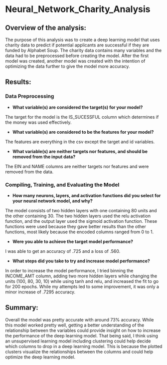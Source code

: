 # Neural_Network_Charity_Analysis

## Overview of the analysis:

The purpose of this analysis was to create a deep learning model that uses charity data to predict if potential applicants are successful if they are funded by Alphabet Soup. The charity data contains many variables and the data had to be preprocessed before creating the model. After the first model was created, another model was created with the intention of optimizing the data further to give the model more accuracy.

## Results:

### Data Preprocessing
- **What variable(s) are considered the target(s) for your model?**

The target for the model is the IS_SUCESSFUL column which determines if the money was used effectively.

- **What variable(s) are considered to be the features for your model?**

The features are everything in the csv except the target and id variables.

- **What variable(s) are neither targets nor features, and should be removed from the input data?**

The EIN and NAME columns are neither targets nor features and were removed from the data.

### Compiling, Training, and Evaluating the Model
- **How many neurons, layers, and activation functions did you select for your neural network model, and why?**

The model consists of two hidden layers with one containing 80 units and the other containing 30. The two hidden layers used the relu activation function, and the output layer used the sigmoid activation function. These functions were used because they gave better results than the other functions, most likely because the encoded columns ranged from 0 to 1.

- **Were you able to achieve the target model performance?**

I was able to get an accuracy of .725 and a loss of .560.

- **What steps did you take to try and increase model performance?**

In order to increase the model performance, I tried binning the INCOME_AMT column, adding two more hidden layers while changing the units (100, 80, 30, 10) while using tanh and relu, and increased the fit to go for 200 epochs. While my attempts led to some improvement, it was only a minor increase of .7295 accuracy.

## Summary: 

Overall the model was pretty accurate with around 73% accuracy. While this model worked pretty well, getting a better understanding of the relationship between the variables could provide insight on how to increase the performance of the deep learning model. That being said, I think using an unsupervised learning model including clustering could help decide which columns to drop in a deep learning model. This is because the plotted clusters visualize the relationships between the columns and could help optimize the deep learning model.

